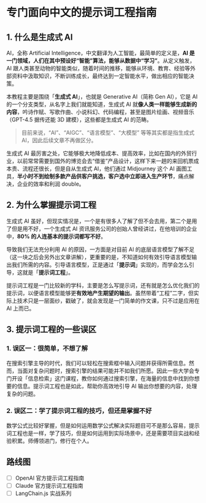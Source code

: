 
# 专门面向中文的提示词工程指南

## 1. 什么是生成式 AI

AI，全称 Artificial Intelligence，中文翻译为人工智能，最简单的定义是，**AI 是一门领域，人们在其中预设好“智能”算法，能够从数据中“学习”**。从定义触发，AI 跟人类甚至动物的智能类似，随着时间的推移，能够从环境、教育、经验等外部资料中汲取知识，不断训练成长，最终达到一定智能水平，做出相应的智能决策。

本教程主要是围绕「**生成式 AI**」，也就是 Generative AI（简称 Gen AI），它是 AI 的一个分支类型，从名字上我们就能知道，生成式 AI 就**像人类一样能够生成新的内容**，吟诗作赋、写歌作曲、小说科幻、代码编程，甚至是图片绘画、视频音乐（GPT-4.5 据传还能 3D 建模），这些都是生成式 AI 的范畴。

> 目前来说，“AI”、“AIGC”、“语言模型”、“大模型” 等等其实都是指生成式 AI，因此后续文章不再做区分。

生成式 AI 最厉害之处，它能够极大地降低成本、提高效率，比如在国内的外贸行业，以前常常需要到国外的博览会去“借鉴”产品设计，这样下来一趟的来回机票成本贵、流程还很长，但是自从生成式 AI，他们通过 Midjourney 这个 AI 画图工具，**半小时不到绘制多款产品供客户挑选，客户选中立即进入生产环节**，痛点解决，企业的效率和利润 double。

## 2. 为什么掌握提示词工程

生成式 AI 虽好，但现实情况是，一个是有很多人了解了但不会去用，第二个是用了但是用不好，一个生成式 AI 资讯服务公司的创始人曾经讲过，在他培训的企业中，**80% 的人连基本的提示词都写不好**。

导致我们无法充分利用 AI 的原因，一方面是对目前 AI 的底层语言模型了解不足（这一块之后会另外出文章讲解），更重要的是，不知道如何有效引导语言模型输出我们所需的内容。引导语言模型，正是通过「**提示词**」实现的，而学会怎么引导，这就是「**提示词工程**」。

提示词工程是一门比较新的学科，主要是怎么写提示词，还有就是怎么优化我们的提示词，以便语言模型能够更**有效地产生期望的输出**。虽然带着“工程”二字，但实际上技术只是一层面纱，戳破了，就会发现是一门简单的作文课，只不过是应用在 AI 上而已。

## 3. 提示词工程的一些误区

### 1. 误区一：很简单，不想了解

在搜索引擎主导的时代，我们可以轻松在搜索框中输入问题并获得所需信息。然而，当面对复杂问题时，搜索引擎的结果可能并不如我们所愿。因此一些大学会专门开设「信息检索」这门课程，教你如何通过搜索引擎，在海量的信息中找到你想要的信息。提示词工程也是如此，帮助你高效地引导 AI 输出你想要的内容，处理复杂的问题。

### 2. 误区二：学了提示词工程的技巧，但还是掌握不好

数学公式比较好掌握，但是如何运用数学公式解决实际题目可不是那么容易，提示词工程也是一样，学了技巧，但是如何运用到实际场景中，还是需要项目实战和经验积累。师傅领进门，修行在个人。


## 路线图

- [ ] OpenAI 官方提示词工程指南
- [ ] Claude 官方提示词工程指南
- [ ] LangChain.js 实战系列